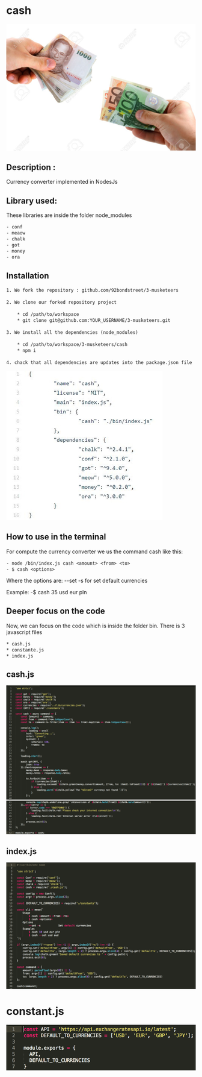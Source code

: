 # cash
![](images/echangePic.jpg)

## Description :
Currency converter implemented in NodesJs

## Library used:
These libraries are inside the folder node_modules

	- conf
	- meaow
	- chalk
	- got
	- money
	- ora

## Installation

	1. We fork the repository : github.com/92bondstreet/3-musketeers

	2. We clone our forked repository project

		* cd /path/to/workspace
		* git clone git@github.com:YOUR_USERNAME/3-musketeers.git
	
	3. We install all the dependencies (node_modules)

		* cd /path/to/workspace/3-musketeers/cash
		* npm i
	
	4. chack that all dependencies are updates into the package.json file
![](images/Dependencies.jpg)

## How to use in the terminal

For compute the currency converter we us the command cash like this:

	- node /bin/index.js cash <amount> <from> <to>
	- $ cash <options>

   Where the options are: --set -s   for set default currencies
	
Example: 
	-$ cash 35 usd eur pln

## Deeper focus on the code

Now, we can focus on the code which is inside the folder bin. There is 3 javascript files
	
	* cash.js
 	* constante.js
	* index.js

## cash.js

![](images/cash1.png)
![](images/cash2.png)

## index.js

![](images/index.png)

# constant.js

![](images/constant.png)







	


 